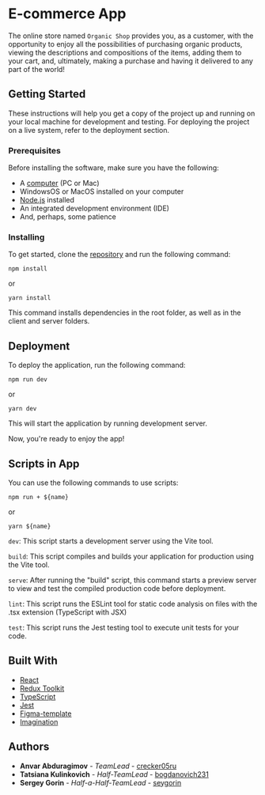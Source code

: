 # E-commerce App

The online store named `Organic Shop` provides you, as a customer, with the opportunity to enjoy all the possibilities of purchasing organic products, viewing the descriptions and compositions of the items, adding them to your cart, and, ultimately, making a purchase and having it delivered to any part of the world!

## Getting Started

These instructions will help you get a copy of the project up and running on your local machine for development and testing. 
For deploying the project on a live system, refer to the deployment section.

### Prerequisites

Before installing the software, make sure you have the following:

* A [computer](https://en.wikipedia.org/wiki/Computer) (PC or Mac)
* WindowsOS or MacOS installed on your computer
* [Node.js](https://nodejs.org/en/download/) installed   
* An integrated development environment (IDE)
* And, perhaps, some patience

### Installing

To get started, clone the [repository](https://github.com/High-lavander/e-commerce.git) and run the following command:

    npm install

or 

    yarn install

This command installs dependencies in the root folder, as well as in the client and server folders.   

## Deployment

To deploy the application, run the following command:

    npm run dev

or 

    yarn dev

This will start the application by running development server.

Now, you're ready to enjoy the app!

## Scripts in App

You can use the following commands to use scripts:

    npm run + ${name} 

or 

    yarn ${name} 

`dev`: This script starts a development server using the Vite tool.

`build`: This script compiles and builds your application for production using the Vite tool. 

`serve`: After running the "build" script, this command starts a preview server to view and test the compiled production code before deployment.

`lint`: This script runs the ESLint tool for static code analysis on files with the .tsx extension (TypeScript with JSX)

`test`: This script runs the Jest testing tool to execute unit tests for your code. 

## Built With

  - [React](https://react.dev/)
  - [Redux Toolkit](https://redux-toolkit.js.org/)
  - [TypeScript](https://www.typescriptlang.org/)
  - [Jest](https://jestjs.io/)
  - [Figma-template](https://www.figma.com/file/SKwG2RDjz3fWi9dq74I8zo/Organick?type=design&mode=design&t=RSxjBUIeGltu9Ide-0)
  - [Imagination](https://en.wikipedia.org/wiki/Imagination)


## Authors

  - **Anvar Abduragimov** - *TeamLead* -
    [crecker05ru](https://github.com/crecker05ru)
  - **Tatsiana Kulinkovich** - *Half-TeamLead* -
    [bogdanovich231](https://github.com/bogdanovich231)
  - **Sergey Gorin** - *Half-a-Half-TeamLead* -
    [seygorin](https://github.com/seygorin)

